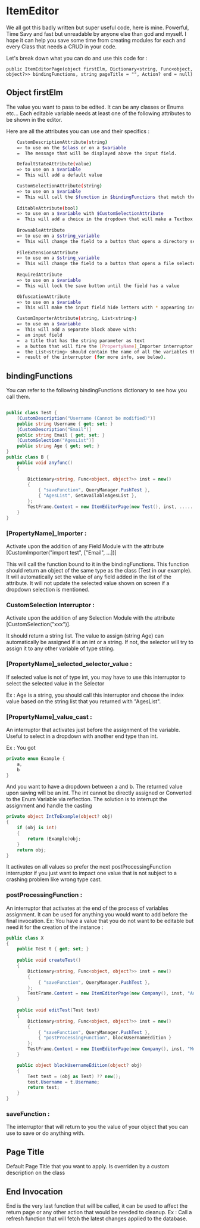 # ItemEditor

We all got this badly written but super useful code, here is mine.
Powerful, Time Savy and fast but unreadable by anyone else than god and myself.
I hope it can help you save some time from creating modules for each and every Class that needs a CRUD in your code.

Let's break down what you can do and use this code for :

`
public ItemEditorPage(object firstElm, Dictionary<string, Func<object, object?>> bindingFunctions, string pageTitle = "", Action? end = null)
`
## Object firstElm

The value you want to pass to be edited. It can be any classes or Enums etc...
Each editable variable needs at least one of the following attributes to be shown in the editor.

Here are all the attributes you can use and their specifics  :
```bash
    CustomDescriptionAttribute(string)
    => to use on the $class or on a $variable
    =  The message that will be displayed above the input field.

    DefaultStateAttribute(value)
    => to use on a $variable
    =  This will add a default value

    CustomSelectionAttribute(string)
    => to use on a $variable
    =  This will call the $function in $bindingFunctions that match the string
    
    EditableAttribute(bool)
    => to use on a $variable with $CustomSelectionAttribute
    =  This will add a choice in the dropdown that will make a Textbox appear for the user to write his own result
    
    BrowsableAttribute
    => to use on a $string_variable
    =  This will change the field to a button that opens a directory selector
    
    FileExtensionsAttribute
    => to use on a $string_variable
    =  This will change the field to a button that opens a file selector
    
    RequiredAttribute
    => to use on a $variable
    =  This will lock the save button until the field has a value

    ObfuscationAttribute
    => to use on a $variable
    =  This will make the input field hide letters with * appearing instead.

    CustomImporterAttribute(string, List<string>)
    => to use on a $variable
    =  This will add a separate block above with:
    =  an input field
    =  a title that has the string parameter as text
    =  a button that will fire the [PropertyName]_Importer interruptor.
    =  the List<string> should contain the name of all the variables that will be overriden by the
    =  result of the interruptor (for more info, see below).
```

## bindingFunctions

You can refer to the following bindingFunctions dictionary to see how you call them.

```cs

public class Test {
    [CustomDescription("Username (Cannot be modified)")]
    public string Username { get; set; }
    [CustomDescription("Email")]
    public string Email { get; set; }
    [CustomSelection("AgesList")]
    public string Age { get; set; }
}
public class B {
    public void anyfunc()
    {

        Dictionary<string, Func<object, object?>> inst = new()
        {
            { "saveFunction", QueryManager.PushTest },
            { "AgesList", GetAvailableAgesList },
        };
        TestFrame.Content = new ItemEditorPage(new Test(), inst, .....
    }
}
```

### [PropertyName]_Importer :

Activate upon the addition of any Field Module with the attribute [CustomImporter("import test", ["Email", ...])]

This will call the function bound to it in the bindingFunctions.
This function should return an object of the same type as the class (Test in our example).
It will automatically set the value of any field added in the list<string> of the attribute.
It will not update the selected value shown on screen if a dropdown selection is mentioned.

### CustomSelection Interruptor :

Activate upon the addition of any Selection Module with the attribute [CustomSelection("xxx")].

It should return a string list.
The value to assign (string Age) can automatically be assigned if is an int or a string. If not, the selector will try to assign it to any other variable of type string.


### [PropertyName]_selected_selector_value :

If selected value is not of type int, you may have to use this interruptor to select the selected value in the Selector

Ex :
Age is a string, you should call this interruptor and choose the index value based on the string list that you returned with "AgesList".

### [PropertyName]_value_cast :

An interruptor that activates just before the assignment of the variable. Useful to select in a dropdown with another end type than int.

Ex : 
You got 
```cs
private enum Example {
    a,
    b
}
```

And you want to have a dropdown between a and b. The returned value upon saving will be an int. The int cannot be directly assigned or Converted to the Enum Variable via reflection. The solution is to interrupt the assignment and handle the casting

```cs
private object IntToExample(object? obj)
{
    if (obj is int)
    {
        return (Example)obj;
    }
    return obj;
}
```

It activates on all values so prefer the next postProcessingFunction interruptor if you just want to impact one value that is not subject to a crashing problem like wrong type cast. 

### postProcessingFunction :

An interruptor that activates at the end of the process of variables assignment. It can be used for anything you would want to add before the final invocation.
Ex:
You have a value that you do not want to be editable but need it for the creation of the instance :

```cs
public class X 
{
    public Test t { get; set; }
    
    public void createTest()
    {
        Dictionary<string, Func<object, object?>> inst = new()
        {
            { "saveFunction", QueryManager.PushTest },
        };
        TestFrame.Content = new ItemEditorPage(new Company(), inst, "Add  a Test");
    }
    
    public void editTest(Test test)
    {
        Dictionary<string, Func<object, object?>> inst = new()
        {
            { "saveFunction", QueryManager.PushTest },
            { "postProcessingFunction", blockUsernameEdition }
        };
        TestFrame.Content = new ItemEditorPage(new Company(), inst, "Modify  a Test");
    }

    public object blockUsernameEdition(object? obj)
    {
        Test test = (obj as Test) ?? new();
        test.Username = t.Username;
        return test;
    }
}
```

### saveFunction :

The interruptor that will return to you the value of your object that you can use to save or do anything with.

## Page Title

Default Page Title that you want to apply. Is overriden by a custom description on the class

## End Invocation

End is the very last function that will be called, it can be used to affect the return page or any other action that would be needed to cleanup.
Ex : Call a refresh function that will fetch the latest changes applied to the database.